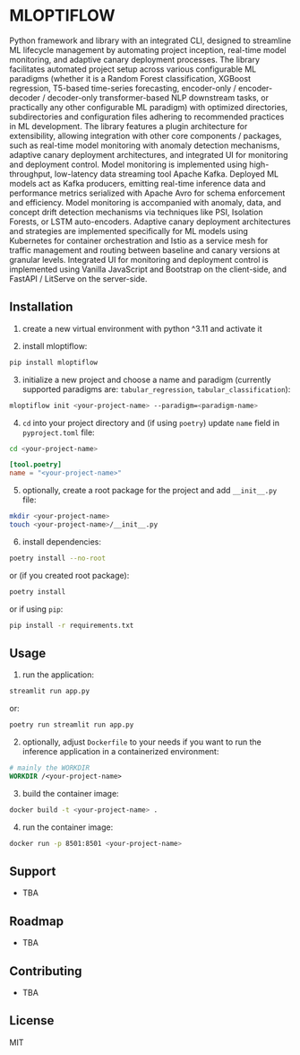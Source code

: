 # MLOPTIFLOW

Python framework and library with an integrated CLI, designed to streamline ML lifecycle management by automating project inception, real-time model monitoring, and adaptive canary deployment processes. The library facilitates automated project setup across various configurable ML paradigms (whether it is a Random Forest classification, XGBoost regression, T5-based time-series forecasting, encoder-only / encoder-decoder / decoder-only transformer-based NLP downstream tasks, or practically any other configurable ML paradigm) with optimized directories, subdirectories and configuration files adhering to recommended practices in ML development. The library features a plugin architecture for extensibility, allowing integration with other core components / packages, such as real-time model monitoring with anomaly detection mechanisms, adaptive canary deployment architectures, and integrated UI for monitoring and deployment control. Model monitoring is implemented using high-throughput, low-latency data streaming tool Apache Kafka. Deployed ML models act as Kafka producers, emitting real-time inference data and performance metrics serialized with Apache Avro for schema enforcement and efficiency. Model monitoring is accompanied with anomaly, data, and concept drift detection mechanisms via techniques like PSI, Isolation Forests, or LSTM auto-encoders. Adaptive canary deployment architectures and strategies are implemented specifically for ML models using Kubernetes for container orchestration and Istio as a service mesh for traffic management and routing between baseline and canary versions at granular levels. Integrated UI for monitoring and deployment control is implemented using Vanilla JavaScript and Bootstrap on the client-side, and FastAPI / LitServe on the server-side.


## Installation

1. create a new virtual environment with python ^3.11 and activate it

2. install mloptiflow:

```bash
pip install mloptiflow
```

3. initialize a new project and choose a name and paradigm (currently supported paradigms are: `tabular_regression`, `tabular_classification`):

```bash
mloptiflow init <your-project-name> --paradigm=<paradigm-name>
```

4. `cd` into your project directory and (if using `poetry`) update `name` field in `pyproject.toml` file:

```bash
cd <your-project-name>
```

```toml
[tool.poetry]
name = "<your-project-name>"
```

5. optionally, create a root package for the project and add `__init__.py` file:

```bash
mkdir <your-project-name>
touch <your-project-name>/__init__.py
```

6. install dependencies:

```bash
poetry install --no-root
```

or (if you created root package):

```bash
poetry install
```

or if using `pip`:

```bash
pip install -r requirements.txt
```

## Usage
1. run the application:

```bash
streamlit run app.py
```

or:

```bash
poetry run streamlit run app.py
```

2. optionally, adjust `Dockerfile` to your needs if you want to run the inference application in a containerized environment:

```dockerfile
# mainly the WORKDIR
WORKDIR /<your-project-name>
```

3. build the container image:

```bash
docker build -t <your-project-name> .
```

4. run the container image:

```bash
docker run -p 8501:8501 <your-project-name>
```

## Support
- TBA

## Roadmap
- TBA

## Contributing
- TBA


## License
MIT
